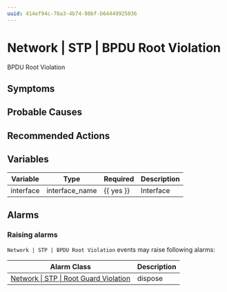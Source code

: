 ```yaml
---
uuid: 414ef94c-78a3-4b74-98bf-b64449925036
---
```

# Network | STP | BPDU Root Violation

BPDU Root Violation

## Symptoms

## Probable Causes

## Recommended Actions

## Variables

| Variable  | Type           | Required  | Description |
| --------- | -------------- | --------- | ----------- |
| interface | interface_name | {{ yes }} | Interface   |

## Alarms

### Raising alarms

`Network | STP | BPDU Root Violation` events may raise following alarms:

| Alarm Class                                                                                                    | Description |
| -------------------------------------------------------------------------------------------------------------- | ----------- |
| [Network \| STP \| Root Guard Violation](../../../alarm-classes-reference/network/stp/root-guard-violation.md) | dispose     |
